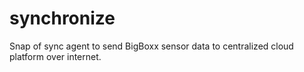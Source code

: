 # synchronize
Snap of sync agent to send BigBoxx sensor data to centralized cloud platform over internet.
